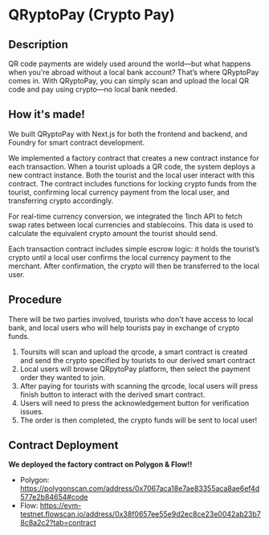 # QRyptoPay (Crypto Pay)

## Description
QR code payments are widely used around the world—but what happens when you're abroad without a local bank account? 
That’s where QRyptoPay comes in.
With QRyptoPay, you can simply scan and upload the local QR code and pay using crypto—no local bank needed.

## How it's made!
We built QRyptoPay with Next.js for both the frontend and backend, and Foundry for smart contract development.

We implemented a factory contract that creates a new contract instance for each transaction. When a tourist uploads a QR code, the system deploys a new contract instance. Both the tourist and the local user interact with this contract. The contract includes functions for locking crypto funds from the tourist, confirming local currency payment from the local user, and transferring crypto accordingly.

For real-time currency conversion, we integrated the 1inch API to fetch swap rates between local currencies and stablecoins. This data is used to calculate the equivalent crypto amount the tourist should send. 

Each transaction contract includes simple escrow logic: it holds the tourist’s crypto until a local user confirms the local currency payment to the merchant. After confirmation, the crypto will then be transferred to the local user.

## Procedure
There will be two parties involved, tourists who don't have access to local bank, and local users who will help tourists pay in exchange of crypto funds.
1. Toursits will scan and upload the qrcode, a smart contract is created and send the crypto specified by tourists to our derived smart contract
2. Local users will browse QRpytoPay platform, then select the payment order they wanted to join.
3. After paying for tourists with scanning the qrcode, local users will press finish button to interact with the derived smart contract.
4. Users will need to press the acknowledgement button for verification issues.
5. The order is then completed, the crypto funds will be sent to local user!

## Contract Deployment
**We deployed the factory contract on Polygon & Flow!!**

- Polygon: https://polygonscan.com/address/0x7067aca18e7ae83355aca8ae6ef4d577e2b84654#code
- Flow: https://evm-testnet.flowscan.io/address/0x38f0657ee55e9d2ec8ce23e0042ab23b78c8a2c2?tab=contract
